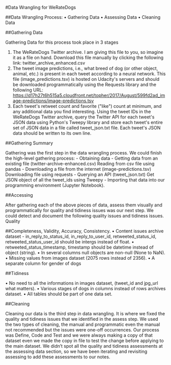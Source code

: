 #Data Wrangling for WeRateDogs

##Data Wrangling Process:
•	Gathering Data
•	Assessing Data
•	Cleaning Data

##Gathering Data

Gathering Data for this process took place in 3 stages

1.	The WeRateDogs Twitter archive. I am giving this file to you, so imagine it as a file on hand. Download this file manually by clicking the following link: twitter_archive_enhanced.csv
2.	The tweet image predictions, i.e., what breed of dog (or other object, animal, etc.) is present in each tweet according to a neural network. This file (image_predictions.tsv) is hosted on Udacity's servers and should be downloaded programmatically using the Requests library and the following URL: https://d17h27t6h515a5.cloudfront.net/topher/2017/August/599fd2ad_image-predictions/image-predictions.tsv
3.	Each tweet's retweet count and favorite ("like") count at minimum, and any additional data you find interesting. Using the tweet IDs in the WeRateDogs Twitter archive, query the Twitter API for each tweet's JSON data using Python's Tweepy library and store each tweet's entire set of JSON data in a file called tweet_json.txt file. Each tweet's JSON data should be written to its own line.

##Gathering Summary

Gathering was the first step in the data wrangling process. We could finish the high-level gathering process: - Obtaining data - Getting data from an existing file (twitter-archive-enhanced.csv) Reading from csv file using pandas - Downloading a file from the internet (image-predictions.tsv) Downloading file using requests - Querying an API (tweet_json.txt) Get JSON object of all the tweet_ids using Tweepy - Importing that data into our programming environment (Jupyter Notebook).

##Accessing

After gathering each of the above pieces of data, assess them visually and programmatically for quality and tidiness issues was our next step. We could detect and document the following quality issues and tidiness issues. 
Quality

##Completeness, Validity, Accuracy, Consistency.
•	Content issues archive dataset - in_reply_to_status_id, in_reply_to_user_id, retweeted_status_id, retweeted_status_user_id should be intergs instead of float.
•	retweeted_status_timestamp, timestamp should be datetime instead of object (string). 
•	In several columns null objects are non-null (None to NaN). 
•	Missing values from images dataset (2075 rows instead of 2356).
•	A separate column for gender of dogs

##Tidiness

•	No need to all the informations in images dataset, (tweet_id and jpg_url what matters).
•	Various stages of dogs in columns instead of rows archives dataset.
•	All tables should be part of one data set.

##Cleaning

Cleaning our data is the third step in data wrangling. It is where we fixed the quality and tidiness issues that we identified in the assess step. We used the two types of cleaning, the manual and programmatic even the manual not recommended but the issues were one-off occurrences. Our process was Define, Code and Test and we were always making a copy of that dataset even we made the copy in file to test the change before applying to the main dataset. We didn’t spot all the quality and tidiness assessments at the assessing data section, so we have been iterating and revisiting assessing to add these assessments to our notes. 
